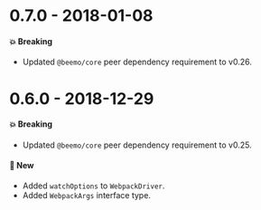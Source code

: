 # 0.7.0 - 2018-01-08

#### 💥 Breaking

- Updated `@beemo/core` peer dependency requirement to v0.26.

# 0.6.0 - 2018-12-29

#### 💥 Breaking

- Updated `@beemo/core` peer dependency requirement to v0.25.

#### 🚀 New

- Added `watchOptions` to `WebpackDriver`.
- Added `WebpackArgs` interface type.

